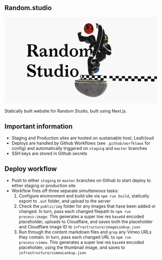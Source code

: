 ## Random.studio

![The Random Studio logo](https://github.com/RandomStudio/random-studio/blob/master/public/og-image.jpg?raw=true)


Statically built website for Random Studio, built using Next.js.

## Important information

- Staging and Production sites are hosted on sustainable host, Leafcloud
- Deploys are handled by Github Workflows (see `.github/worfklows` for config) and automatically triggered on `staging` and `master` branches
- SSH keys are stored in Github secrets

## Deploy workflow
- Push to either `staging` or `master` branches on Github to start deploy to either staging or production site
- Workflow fires off three separate _simultaneous_ tasks:
  1. Configure environment and build site via `npm run build`, statically export to `.out` folder, and upload to the server
  2. Check the `public/img` folder for any images that have been added or changed. In turn, pass each changed filepath to `npm run process:image`. This generates a super low res `base64` encoded placeholder, uploads to Cloudflare, and saves both the placeholder and Cloudflare image ID to `infrastructure/imageLookup.json`
  2. Run through the content markdown files and `grep` any Vimeo URLs they contain. In turn, pass each changed URL to `npm run process:vimeo`. This generates a super low res `base64` encoded placeholder, using the thumbnail image, and saves to `infrastructure/vimeoLookup.json`

